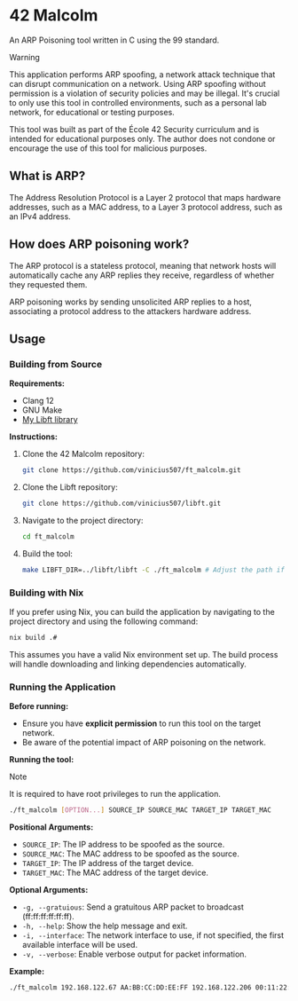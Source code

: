 # 42 Malcolm

An ARP Poisoning tool written in C using the 99 standard.

> [!WARNING]
>
> This application performs ARP spoofing, a network attack technique that can
> disrupt communication on a network. Using ARP spoofing without permission is
> a violation of security policies and may be illegal. It's crucial to only use
> this tool in controlled environments, such as a personal lab network, for
> educational or testing purposes.
> 
> This tool was built as part of the École 42 Security curriculum and is
> intended for educational purposes only. The author does not condone or
> encourage the use of this tool for malicious purposes.

## What is ARP?

The Address Resolution Protocol is a Layer 2 protocol that maps hardware
addresses, such as a MAC address, to a Layer 3 protocol address, such as an
IPv4 address.

## How does ARP poisoning work?

The ARP protocol is a stateless protocol, meaning that network hosts will
automatically cache any ARP replies they receive, regardless of whether they
requested them.

ARP poisoning works by sending unsolicited ARP replies to a host, associating
a protocol address to the attackers hardware address.

## Usage

### Building from Source

**Requirements:**

- Clang 12
- GNU Make
- [My Libft library](https://github.com/vinicius507/libft)

**Instructions:**

1. Clone the 42 Malcolm repository:

   ```bash
   git clone https://github.com/vinicius507/ft_malcolm.git
   ```

2. Clone the Libft repository:

   ```bash
   git clone https://github.com/vinicius507/libft.git
   ```

3. Navigate to the project directory:

   ```bash
   cd ft_malcolm
   ```

4. Build the tool:

   ```bash
   make LIBFT_DIR=../libft/libft -C ./ft_malcolm # Adjust the path if necessary
   ```

### Building with Nix

If you prefer using Nix, you can build the application by navigating to the
project directory and using the following command:

```bash
nix build .#
```

This assumes you have a valid Nix environment set up. The build process will
handle downloading and linking dependencies automatically.

### Running the Application

**Before running:**

- Ensure you have **explicit permission** to run this tool on the target network.
- Be aware of the potential impact of ARP poisoning on the network.

**Running the tool:**

> [!NOTE]
> 
> It is required to have root privileges to run the application.

```bash
./ft_malcolm [OPTION...] SOURCE_IP SOURCE_MAC TARGET_IP TARGET_MAC
```

**Positional Arguments:**

- `SOURCE_IP`: The IP address to be spoofed as the source.
- `SOURCE_MAC`: The MAC address to be spoofed as the source.
- `TARGET_IP`: The IP address of the target device.
- `TARGET_MAC`: The MAC address of the target device.

**Optional Arguments:**

- `-g, --gratuious`: Send a gratuitous ARP packet to broadcast (ff:ff:ff:ff:ff:ff).
- `-h, --help`: Show the help message and exit.
- `-i, --interface`: The network interface to use, if not specified, the first
available interface will be used.
- `-v, --verbose`: Enable verbose output for packet information.

**Example:**

```bash
./ft_malcolm 192.168.122.67 AA:BB:CC:DD:EE:FF 192.168.122.206 00:11:22:33:44:55
```
